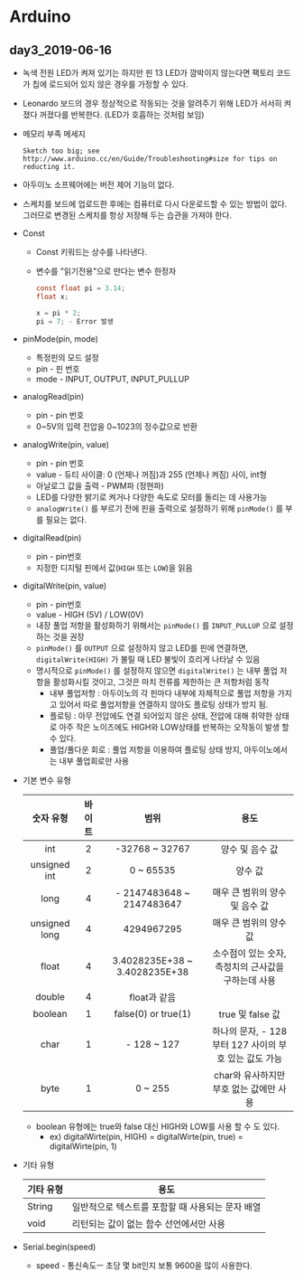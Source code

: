 # Arduino

## day3_2019-06-16

* 녹색 전원 LED가 켜져 있기는 하지만 핀 13 LED가 깜박이지 않는다면 팩토리 코드가 칩에 로드되어 있지 않은 경우를 가정할 수 있다.

* Leonardo 보드의 경우 정상적으로 작동되는 것을 알려주기 위해 LED가 서서히 켜졌다 꺼졌다를 반복한다. (LED가 호흡하는 것처럼 보임)

* 메모리 부족 메세지

  ```
  Sketch too big; see http://www.arduino.cc/en/Guide/Troubleshooting#size for tips on reducting it.
  ```

* 아두이노 소프웨어에는 버전 제어 기능이 없다.

* 스케치를 보드에 업로드한 후에는 컴퓨터로 다시 다운로드할 수 있는 방법이 없다. 그러므로 변경된 스케치를 항상 저장해 두는 습관을 가져야 한다.

* Const

  * Const 키워드는 상수를 나타낸다.

  * 변수를 "읽기전용"으로 만다는 변수 한정자

    ```C
    const float pi = 3.14;
    float x;
    
    x = pi * 2;
    pi = 7; - Error 발생
    ```

* pinMode(pin, mode)

  * 특정핀의 모드 설정
  * pin - 핀 번호
  * mode - INPUT, OUTPUT, INPUT_PULLUP

* analogRead(pin)

  * pin - pin 번호
  * 0~5V의 입력 전압을 0~1023의 정수값으로 반환

* analogWrite(pin, value)

  * pin - pin 번호
  * value - 듀티 사이클: 0 (언제나 꺼짐)과 255 (언제나 켜짐) 사이, int형
  * 아날로그 값을 출력 - PWM파 (정현파)
  * LED를 다양한 밝기로 켜거나 다양한 속도로 모터를 돌리는 데 사용가능
  * `analogWrite()` 를 부르기 전에 핀을 출력으로 설정하기 위해 `pinMode()` 를 부를 필요는 없다.

* digitalRead(pin)

  * pin - pin번호
  * 지정한 디지털 핀에서 값(`HIGH` 또는 `LOW`)을 읽음

* digitalWrite(pin, value)

  * pin - pin번호
  * value - HIGH (5V) / LOW(0V)
  * 내장 풀업 저항을 활성화하기 위해서는 `pinMode()` 를 `INPUT_PULLUP` 으로 설정하는 것을 권장
  * `pinMode()` 를 `OUTPUT` 으로 설정하지 않고 LED를 핀에 연결하면, `digitalWrite(HIGH)` 가 불릴 때 LED 불빛이 흐리게 나타날 수 있음
  * 명시적으로 `pinMode()` 를 설정하지 않으면 `digitalWrite()` 는 내부 풀업 저항을 활성화시킬 것이고, 그것은 마치 전류를 제한하는 큰 저항처럼 동작
    * 내부 풀업저항 : 아두이노의 각 핀마다 내부에 자체적으로 풀업 저항을 가지고 있어서 따로 풀업저항을 연결하지 않아도 플로팅 상태가 방지 됨.
    * 플로팅 : 아무 전압에도 연결 되어있지 않은 상태, 전압에 대해 취약한 상태로 아주 작은 노이즈에도 HIGH와 LOW상태를 반복하는 오작동이 발생 할 수 있다.
    * 풀업/풀다운 회로 : 풀업 저항을 이용하여 플로팅 상태 방지, 아두이노에서는 내부 풀업회로만 사용

* 기본 변수 유형

  |   숫자 유형   | 바이트 |             범위              |                          용도                          |
  | :-----------: | :----: | :---------------------------: | :----------------------------------------------------: |
  |      int      |   2    |        -32768 ~ 32767         |                    양수 및 음수 값                     |
  | unsigned int  |   2    |           0 ~ 65535           |                        양수 값                         |
  |     long      |   4    |   - 2147483648 ~ 2147483647   |             매우 큰 범위의 양수 및 음수 값             |
  | unsigned long |   4    |          4294967295           |                 매우 큰 범위의 양수 값                 |
  |     float     |   4    | 3.4028235E+38 ~ 3.4028235E+38 |  소수점이 있는 숫자, 측정치의 근사값을 구하는데 사용   |
  |    double     |   4    |         float과 같음          |                                                        |
  |    boolean    |   1    |      false(0) or true(1)      |                    true 및 false 값                    |
  |     char      |   1    |          - 128 ~ 127          | 하나의 문자, - 128 부터 127 사이의 부호 있는 값도 가능 |
  |     byte      |   1    |            0 ~ 255            |        char와 유사하지만 부호 없는 값에만 사용         |

  * boolean 유형에는 true와 false 대신 HIGH와 LOW를 사용 할 수 도 있다.
    * ex) digitalWirte(pin, HIGH) = digitalWirte(pin, true) = digitalWirte(pin, 1)

* 기타 유형

  | 기타 유형 | 용도                                             |
  | --------- | ------------------------------------------------ |
  | String    | 일반적으로 텍스트를 포함할 때 사용되는 문자 배열 |
  | void      | 리턴되는 값이 없는 함수 선언에서만 사용          |

* Serial.begin(speed)

  * speed - 통신속도ㅡ 초당 몇 bit인지 보통 9600을 많이 사용한다.